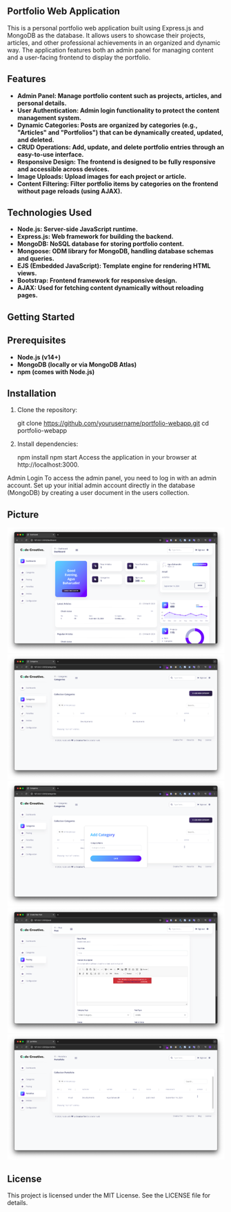 ## Portfolio Web Application

This is a personal portfolio web application built using Express.js and MongoDB as the database. It allows users to showcase their projects, articles, and other professional achievements in an organized and dynamic way. The application features both an admin panel for managing content and a user-facing frontend to display the portfolio.

## Features

- **Admin Panel: Manage portfolio content such as projects, articles, and personal details.**
- **User Authentication: Admin login functionality to protect the content management system.**
- **Dynamic Categories: Posts are organized by categories (e.g., "Articles" and "Portfolios") that can be dynamically created, updated, and deleted.**
- **CRUD Operations: Add, update, and delete portfolio entries through an easy-to-use interface.**
- **Responsive Design: The frontend is designed to be fully responsive and accessible across devices.**
- **Image Uploads: Upload images for each project or article.**
- **Content Filtering: Filter portfolio items by categories on the frontend without page reloads (using AJAX).**

## Technologies Used

- **Node.js: Server-side JavaScript runtime.**
- **Express.js: Web framework for building the backend.**
- **MongoDB: NoSQL database for storing portfolio content.**
- **Mongoose: ODM library for MongoDB, handling database schemas and queries.**
- **EJS (Embedded JavaScript): Template engine for rendering HTML views.**
- **Bootstrap: Frontend framework for responsive design.**
- **AJAX: Used for fetching content dynamically without reloading pages.**

## Getting Started

## Prerequisites

- **Node.js (v14+)**
- **MongoDB (locally or via MongoDB Atlas)**
- **npm (comes with Node.js)**

## Installation

1. Clone the repository:

   git clone https://github.com/yourusername/portfolio-webapp.git
   cd portfolio-webapp

2. Install dependencies:

   npm install
   npm start
   Access the application in your browser at http://localhost:3000.

Admin Login
To access the admin panel, you need to log in with an admin account. Set up your initial admin account directly in the database (MongoDB) by creating a user document in the users collection.

## Picture

![Dashboard](</pictdoc/Screenshot 2024-09-15 at 20.45.03.png>)
![Category](</pictdoc/Screenshot 2024-09-15 at 20.45.08.png>)
![Create Category](</pictdoc/Screenshot 2024-09-15 at 20.45.12.png>)
![Post](</pictdoc/Screenshot 2024-09-15 at 20.45.17.png>)
![Data](</pictdoc/Screenshot 2024-09-15 at 20.45.21.png>)

## License

This project is licensed under the MIT License. See the LICENSE file for details.
